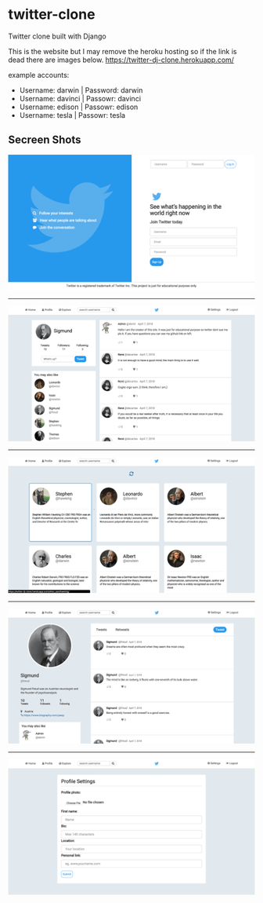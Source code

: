 # twitter-clone
Twitter clone built with Django

This is the website but I may remove the heroku hosting so if the link is dead there are images below.
https://twitter-dj-clone.herokuapp.com/

example accounts: 
- Username: darwin | Password: darwin
- Username: davinci | Passowr: davinci
- Username: edison | Passowr: edison
- Username: tesla | Passowr: tesla

## Secreen Shots 

<img src="ss/ss1.png" alt="screenshot"/>

---

<img src="ss/ss2.png" alt="screenshot"/>

---

<img src="ss/ss3.png" alt="screenshot"/>

---

<img src="ss/ss4.png" alt="screenshot"/>

---

<img src="ss/ss5.png" alt="screenshot"/>
